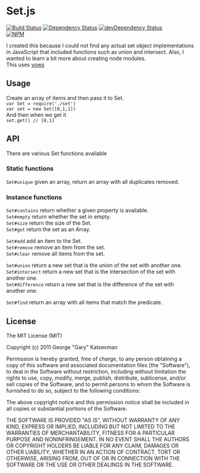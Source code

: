 # Set.js  
[![Build Status](https://travis-ci.org/gkatsev/set.js.png?branch=master)](https://travis-ci.org/gkatsev/set.js)
[![Dependency Status](https://david-dm.org/gkatsev/set.js.png)](https://david-dm.org/gkatsev/set.js)
[![devDependency Status](https://david-dm.org/gkatsev/set.js/dev-status.png)](https://david-dm.org/gkatsev/set.js#info=devDependencies)  
[![NPM](https://nodei.co/npm/set.png)](https://nodei.co/npm/set/)
  
I created this because I could not find any actual set object implementations in JavaScript that included functions such as union and intersect. Also, I wanted to learn a bit more about creating node modules.  
This uses [vows](http://vowsjs.org/)  
  
## Usage  
  
Create an array of items and then pass it to Set.  
`var Set = require('./set')`  
`var set = new Set([0,1,1])`  
And then when we get it  
`set.get() // [0,1]`  
  
## API  
There are various Set functions available  
  
### Static functions  
`Set#unique` given an array, return an array with all duplicates removed.  
  
### Instance functions  
`Set#contains` return whether a given property is available.  
`Set#empty` return whether the set in empty.  
`Set#size` return the size of the Set.  
`Set#get` return the set as an Array.  
  
`Set#add` add an item to the Set.  
`Set#remove` remove an item from the set.  
`Set#clear` remove all items from the set.  
  
`Set#union` return a new set that is the union of the set with another one.  
`Set#intersect` return a new set that is the intersection of the set with another one.  
`Set#difference` return a new set that is the difference of the set with another one.  
  
`Set#find` return an array with all items that match the predicate.  

## License

The MIT License (MIT)

Copyright (c) 2011 George "Gary" Katsevman

Permission is hereby granted, free of charge, to any person obtaining a copy of this software and associated documentation files (the "Software"), to deal in the Software without restriction, including without limitation the rights to use, copy, modify, merge, publish, distribute, sublicense, and/or sell copies of the Software, and to permit persons to whom the Software is furnished to do so, subject to the following conditions:

The above copyright notice and this permission notice shall be included in all copies or substantial portions of the Software.

THE SOFTWARE IS PROVIDED "AS IS", WITHOUT WARRANTY OF ANY KIND, EXPRESS OR IMPLIED, INCLUDING BUT NOT LIMITED TO THE WARRANTIES OF MERCHANTABILITY, FITNESS FOR A PARTICULAR PURPOSE AND NONINFRINGEMENT. IN NO EVENT SHALL THE AUTHORS OR COPYRIGHT HOLDERS BE LIABLE FOR ANY CLAIM, DAMAGES OR OTHER LIABILITY, WHETHER IN AN ACTION OF CONTRACT, TORT OR OTHERWISE, ARISING FROM, OUT OF OR IN CONNECTION WITH THE SOFTWARE OR THE USE OR OTHER DEALINGS IN THE SOFTWARE.
